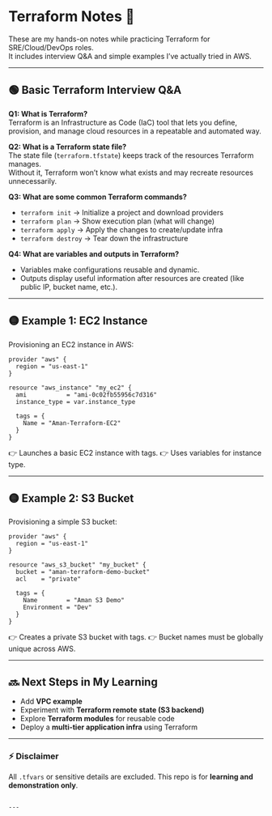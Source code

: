 # Terraform Notes 📘

These are my hands-on notes while practicing Terraform for SRE/Cloud/DevOps roles.  
It includes interview Q&A and simple examples I’ve actually tried in AWS.

---

## 🟢 Basic Terraform Interview Q&A

**Q1: What is Terraform?**  
Terraform is an Infrastructure as Code (IaC) tool that lets you define, provision, and manage cloud resources in a repeatable and automated way.

**Q2: What is a Terraform state file?**  
The state file (`terraform.tfstate`) keeps track of the resources Terraform manages.  
Without it, Terraform won’t know what exists and may recreate resources unnecessarily.

**Q3: What are some common Terraform commands?**  
- `terraform init` → Initialize a project and download providers  
- `terraform plan` → Show execution plan (what will change)  
- `terraform apply` → Apply the changes to create/update infra  
- `terraform destroy` → Tear down the infrastructure  

**Q4: What are variables and outputs in Terraform?**  
- Variables make configurations reusable and dynamic.  
- Outputs display useful information after resources are created (like public IP, bucket name, etc.).  

---

## 🟡 Example 1: EC2 Instance

Provisioning an EC2 instance in AWS:

```hcl
provider "aws" {
  region = "us-east-1"
}

resource "aws_instance" "my_ec2" {
  ami           = "ami-0c02fb55956c7d316"
  instance_type = var.instance_type

  tags = {
    Name = "Aman-Terraform-EC2"
  }
}
````

👉 Launches a basic EC2 instance with tags.
👉 Uses variables for instance type.

---

## 🟡 Example 2: S3 Bucket

Provisioning a simple S3 bucket:

```hcl
provider "aws" {
  region = "us-east-1"
}

resource "aws_s3_bucket" "my_bucket" {
  bucket = "aman-terraform-demo-bucket"
  acl    = "private"

  tags = {
    Name        = "Aman S3 Demo"
    Environment = "Dev"
  }
}
```

👉 Creates a private S3 bucket with tags.
👉 Bucket names must be globally unique across AWS.

---

## 🔜 Next Steps in My Learning

* Add **VPC example**
* Experiment with **Terraform remote state (S3 backend)**
* Explore **Terraform modules** for reusable code
* Deploy a **multi-tier application infra** using Terraform

---

### ⚡ Disclaimer

All `.tfvars` or sensitive details are excluded.
This repo is for **learning and demonstration only**.

```

---
